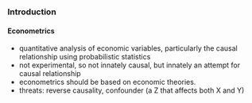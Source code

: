 ### Introduction

#### Econometrics

* quantitative analysis of economic variables, particularly the causal relationship using probabilistic statistics
* not experimental, so not innately causal, but innately an attempt for causal relationship 
* econometrics should be based on economic theories.
* threats: reverse causality, confounder (a Z that affects both X and Y)


